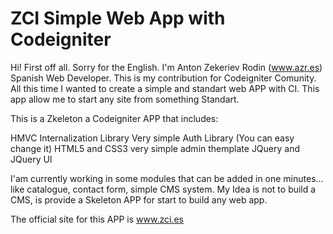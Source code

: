 <h1>ZCI Simple Web App with Codeigniter</h1>

Hi! First off all. Sorry for the English. I'm Anton Zekeriev Rodin (www.azr.es) Spanish Web Developer. This is my contribution
for Codeigniter Comunity. All this time I wanted to create a simple and standart web APP with CI. This app allow me to start any
site from something Standart.

This is a Zkeleton a Codeigniter APP that includes:

HMVC
Internalization Library
Very simple Auth Library (You can easy change it)
HTML5 and CSS3 very simple admin themplate
JQuery and JQuery UI

I'am currently working in some modules that can be added in one minutes... like catalogue, contact form, simple CMS system.
My Idea is not to build a CMS, is provide a Skeleton APP for start to build any web app.

The official site for this APP is www.zci.es